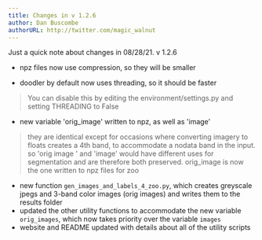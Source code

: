 ```yaml
---
title: Changes in v 1.2.6
author: Dan Buscombe
authorURL: http://twitter.com/magic_walnut
---
```


Just a quick note about changes in 08/28/21. v 1.2.6

* npz files now use compression, so they will be smaller

* doodler by default now uses threading, so it should be faster
> You can disable this by editing the environment/settings.py and setting THREADING to False

* new variable 'orig_image' written to npz, as well as 'image'
> they are identical except for occasions where converting imagery to floats creates a 4th band, to accommodate a nodata band in the input. so 'orig image ' and 'image' would have different uses for segmentation and are therefore both preserved. orig_image is now the one written to npz files for zoo

* new function  `gen_images_and_labels_4_zoo.py`, which creates greyscale jpegs and 3-band color images (orig images) and writes them to the results folder
* updated the other utility functions to accommodate the new variable `orig_images`, which now takes priority over the variable `images`
* website and README updated with details about all of the utility scripts
